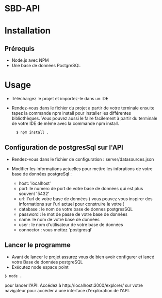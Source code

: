 # SBD-API

# Installation

## Prérequis

 - Node.js avec NPM
 - Une base de données PostgreSQL

# Usage

 - Téléchargez le projet et importez-le dans un IDE

 - Rendez-vous dans le fichier du projet à partir de votre terninale ensuite
  tapez la commande npm install pour installer les différentes bibliothèques.
  Vous pouvez aussi le faire facilement à partir du terminale de votre IDE de
   même avec la commande npm install.

   ```sh
     $ npm install .
     ```

## Configuration de postgresSql sur l'API

  - Rendez-vous dans le fichier de configuration  : server/datasources.json

  - Modifier les informations actuelles pour mettre  les inforations de votre base de données postgreSql :
     - host: 'localhost'
     - port: le numero de port de votre base de données qui est plus souvent  '5432'
     - url: l'url de votre base de données ( vous pouvez vous inspirer des informations sur l'url actuel pour construire le votre )
     - database : le nom de votre base de donnes postgresSQL
     - password : le mot de passe de votre base de données
     - name: le nom de votre base de données
     - user : le nom d'utilisateur de votre base de données
     - connector : vous mettez 'postgresql'

## Lancer le programme
 - Avant de lancer le projet assurez vous de bien avoir configurer et  lancé votre Base de  données postgreSQL
 - Exécutez node espace point
  ```sh
  $ node .
  ```
  pour lancer l'API. Accédez à http://localhost:3000/explorer/ sur votre navigateur
  pour accéder à une interface d'exploration de l'API.

